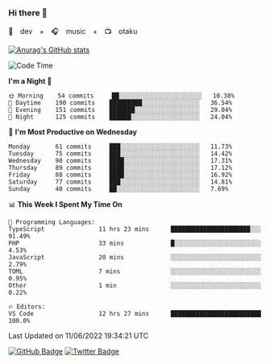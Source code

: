 ### Hi there 👋

🚀　dev　+　🎧　music　+　📺　otaku


[![Anurag's GitHub stats](https://github-readme-stats.vercel.app/api?username=koheitasaka&count_private=true&show_icons=true&theme=monokai)](https://github.com/koheitasaka/github-readme-stats)

<!--START_SECTION:waka-->
![Code Time](http://img.shields.io/badge/Code%20Time-0%20secs-blue)

**I'm a Night 🦉** 

```text
🌞 Morning    54 commits     ██░░░░░░░░░░░░░░░░░░░░░░░   10.38% 
🌆 Daytime    190 commits    █████████░░░░░░░░░░░░░░░░   36.54% 
🌃 Evening    151 commits    ███████░░░░░░░░░░░░░░░░░░   29.04% 
🌙 Night      125 commits    ██████░░░░░░░░░░░░░░░░░░░   24.04%

```
📅 **I'm Most Productive on Wednesday** 

```text
Monday       61 commits     ███░░░░░░░░░░░░░░░░░░░░░░   11.73% 
Tuesday      75 commits     ███░░░░░░░░░░░░░░░░░░░░░░   14.42% 
Wednesday    90 commits     ████░░░░░░░░░░░░░░░░░░░░░   17.31% 
Thursday     89 commits     ████░░░░░░░░░░░░░░░░░░░░░   17.12% 
Friday       88 commits     ████░░░░░░░░░░░░░░░░░░░░░   16.92% 
Saturday     77 commits     ███░░░░░░░░░░░░░░░░░░░░░░   14.81% 
Sunday       40 commits     ██░░░░░░░░░░░░░░░░░░░░░░░   7.69%

```


📊 **This Week I Spent My Time On** 

```text
💬 Programming Languages: 
TypeScript               11 hrs 23 mins      ██████████████████████░░░   91.49% 
PHP                      33 mins             █░░░░░░░░░░░░░░░░░░░░░░░░   4.53% 
JavaScript               20 mins             ░░░░░░░░░░░░░░░░░░░░░░░░░   2.79% 
TOML                     7 mins              ░░░░░░░░░░░░░░░░░░░░░░░░░   0.95% 
Other                    1 min               ░░░░░░░░░░░░░░░░░░░░░░░░░   0.22%

🔥 Editors: 
VS Code                  12 hrs 27 mins      █████████████████████████   100.0%

```


 Last Updated on 11/06/2022 19:34:21 UTC
<!--END_SECTION:waka-->

[![GitHub Badge](https://img.shields.io/badge/GitHub-100000?style=for-the-badge&logo=github&logoColor=white)](https://github.com/koheitasaka)
[![Twitter Badge](https://img.shields.io/badge/Twitter-1DA1F2?style=for-the-badge&logo=twitter&logoColor=white)](https://twitter.com/sleep_asleep_)
